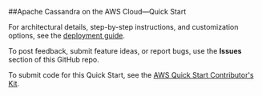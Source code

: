 ##Apache Cassandra on the AWS Cloud—Quick Start

For architectural details, step-by-step instructions, and customization options, see the [deployment guide](https://aws-quickstart.github.io/quickstart-datastax-oss/).

To post feedback, submit feature ideas, or report bugs, use the **Issues** section of this GitHub repo. 

To submit code for this Quick Start, see the [AWS Quick Start Contributor's Kit](https://aws-quickstart.github.io/).
